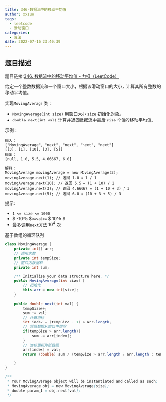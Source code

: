 ```yaml
---
title: 346-数据流中的移动平均值
author: xxzuo
tags:
  - leetcode
  - 滑动窗口
categories:
  - 算法
date: 2022-07-16 23:40:39
---
```




## 题目描述

题目链接:[346. 数据流中的移动平均值 - 力扣（LeetCode）](https://leetcode.cn/problems/moving-average-from-data-stream/)

给定一个整数数据流和一个窗口大小，根据该滑动窗口的大小，计算其所有整数的移动平均值。

实现`MovingAverage` 类：

- `MovingAverage(int size)` 用窗口大小 `size` 初始化对象。
- `double next(int val)` 计算并返回数据流中最后 `size` 个值的移动平均值。

示例：

```
输入：
["MovingAverage", "next", "next", "next", "next"]
[[3], [1], [10], [3], [5]]
输出：
[null, 1.0, 5.5, 4.66667, 6.0]

解释：
MovingAverage movingAverage = new MovingAverage(3);
movingAverage.next(1); // 返回 1.0 = 1 / 1
movingAverage.next(10); // 返回 5.5 = (1 + 10) / 2
movingAverage.next(3); // 返回 4.66667 = (1 + 10 + 3) / 3
movingAverage.next(5); // 返回 6.0 = (10 + 3 + 5) / 3
```



提示:

- `1 <= size <= 1000`
- $ -10^5 $`<=val<=` $ 10^5 $
- 最多调用`next`方法  $10^4$ 次



基于数组的循环队列

```java
class MovingAverage {
    private int[] arr;
	// 调用次数
    private int tempSize;
	// 窗口内数据和
    private int sum;

    /** Initialize your data structure here. */
    public MovingAverage(int size) {
        // 初始化
        this.arr = new int[size];
    }
    
    public double next(int val) {
        tempSize++;
        sum += val;
        // 计算游标
        int index = (tempSize - 1) % arr.length;
        // 将原数据从窗口中排除
        if(tempSize > arr.length){
            sum -= arr[index];
        }
        // 游标更新为新数据
        arr[index] = val;
        return (double) sum / (tempSize > arr.length ? arr.length : tempSize);

    }
}

/**
 * Your MovingAverage object will be instantiated and called as such:
 * MovingAverage obj = new MovingAverage(size);
 * double param_1 = obj.next(val);
 */
```

